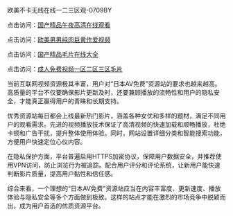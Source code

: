 欧美不卡无线在线一二三区观-0709BY

点击访问：<a href="https://heiliaowzu4ur.pages.dev">国产精品午夜高清在线观看</a>

点击访问：<a href="https://heiliaozj3tjd.pages.dev">欧美男男纯肉巨黄作爱视频</a>

点击访问：<a href="https://heiliaoe8ajia.pages.dev">国产精品毛片在线大全</a>

点击访问：<a href="https://heiliaoxqkkct.pages.dev">成人免费视频一区二区三区毛片</a>

当前互联网视频资源极其丰富，用户对“日本AV免费”资源站的要求也越来越高。高质量的平台不仅要确保影片更新及时，还要兼顾播放的流畅性和用户的隐私安全，才能真正赢得用户的青睐和长期支持。

优秀资源站每日都会上线最新热门影片，涵盖各种女优和多样的题材，满足不同用户的观看需求。先进的视频播放技术保证了高清视频的快速加载和顺畅播放，杜绝卡顿和广告干扰，提升整体使用体验。同时，网站设置详细分类和智能搜索功能，方便用户快速定位心仪内容。

在隐私保护方面，平台普遍启用HTTPS加密协议，保障用户数据安全，并推荐使用VPN访问，防止浏览行为被追踪。配合用户评分和评论系统，让新用户能快速判断影片质量，提高用户黏性和信任感。

综合来看，一个理想的“日本AV免费”资源站应当在内容丰富度、更新速度、播放体验与隐私安全等多个方面做到极致。这样的站点才能在激烈的市场竞争中脱颖而出，成为用户首选的优质资源平台。

<span style="display:none;">[Canonical link]( https://github.com/yuyu23201/534108 ）</span>
